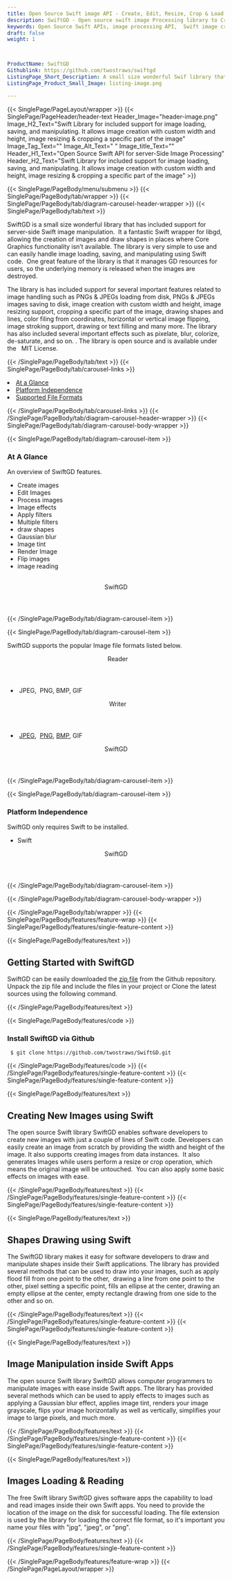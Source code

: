 ```yaml
---
title: Open Source Swift image API - Create, Edit, Resize, Crop & Load Image
description: SwiftGD - Open source swift image Processing library to Create, Edit, Resize, Crop & Load Image on Server-side. Manipulate images, Draw shapes & add Image effects
keywords: Open Source Swift APIs, image processing API,  Swift image creation, image processing library, Swift PNG API, Swift JPG, Swift image API,  Swift Image creation, Modify images, Image filtering API, Swift JPG, Swift image API, Swift Image creation, draw a circle on an image, copy an image, paint an image into another image, draw a line on an image, cast an image, cache an image, add two images
draft: false
weight: 1



ProductName: SwiftGD
Githublink: https://github.com/twostraws/swiftgd
ListingPage_Short_Description: A small size wonderful Swif library that has included support for server-side Swift image creation, editing, manipulation & much more.
ListingPage_Product_Small_Image: listing-image.png 

---
```


{{< SinglePage/PageLayout/wrapper >}}
{{< SinglePage/PageHeader/header-text
Header_Image="header-image.png"
Image_H2_Text="Swift Library for included support for image loading, saving, and manipulating. It allows image creation with custom width and height, image resizing & cropping a specific part of the image"
Image_Tag_Text=""
Image_Alt_Text=" "
Image_title_Text=""
Header_H1_Text="Open Source Swift API for server-Side Image Processing"
Header_H2_Text="Swift Library for included support for image loading, saving, and manipulating. It allows image creation with custom width and height, image resizing & cropping a specific part of the image" >}}

{{< SinglePage/PageBody/menu/submenu >}}
{{< SinglePage/PageBody/tab/wrapper >}}
{{< SinglePage/PageBody/tab/diagram-carousel-header-wrapper >}}
{{< SinglePage/PageBody/tab/text >}}



<p>SwiftGD is a small size wonderful library that has included support for server-side Swift image manipulation.  It a fantastic Swift wrapper for libgd, allowing the creation of images and draw shapes in places where Core Graphics functionality isn’t available. The library is very simple to use and can easily handle image loading, saving, and manipulating using Swift code.  One great feature of the library is that it manages GD resources for users, so the underlying memory is released when the images are destroyed.</p>
<p>The library is has included support for several important features related to image handling such as PNGs & JPEGs loading from disk, PNGs & JPEGs images saving to disk, image creation with custom width and height, image resizing support, cropping a specific part of the image, drawing shapes and lines, color filing from coordinates, horizontal or vertical image flipping, image stroking support, drawing or text filling and many more. The library has also included several important effects such as pixelate, blur, colorize, de-saturate, and so on. . The library is open source and is available under the   MIT License.</p>

{{< /SinglePage/PageBody/tab/text >}}
{{< SinglePage/PageBody/tab/carousel-links >}}

<li data-target="#diagramcarousel" data-slide-to="0"><a href="#">At a Glance</a></li>
<li data-target="#diagramcarousel" data-slide-to="2"><a href="#">Platform Independence</a></li>
<li data-target="#diagramcarousel" data-slide-to="1"><a class="activetab" href="#">Supported File Formats</a></li>


{{< /SinglePage/PageBody/tab/carousel-links >}}
{{< /SinglePage/PageBody/tab/diagram-carousel-header-wrapper >}}
{{< SinglePage/PageBody/tab/diagram-carousel-body-wrapper >}}

{{< SinglePage/PageBody/tab/diagram-carousel-item >}}
<h3>At A Glance</h3>
<p>An overview of SwiftGD features.</p>
<div class="diagram1 d1-poi">
<div class="d1-row">
<div class="d1-col d1-right">
<ul>
<li>Create images</li>
<li>Edit Images</li>
<li>Process images</li>
<li>Image effects</li>
<li>Apply filters</li>
<li>Multiple filters</li>
<li>draw shapes</li>
<li>Gaussian blur</li>
<li>Image tint</li>
<li>Render Image</li>
<li>Flip images</li>
<li>image reading </li>
</ul>
</div>
<div class="d1-col d1-left"> </div>
</div>
<div class="d1-logo" style="border: none;"><header>SwiftGD</header><footer><small></small></footer></div>
<!--/logo--></div>
<!--/diagram1-->
{{< /SinglePage/PageBody/tab/diagram-carousel-item >}}

{{< SinglePage/PageBody/tab/diagram-carousel-item >}}
<p>SwiftGD supports the popular Image file formats listed below.</p>
<div class="diagram1 d2  d1-poi">
<div class="d1-row">
<div class="d1-col d1-left"><header><i class="fa fa-arrows-v "> </i> Reader</header>
<ul>
<li> JPEG,  PNG, BMP, GIF</li>
</ul>
</div>
<!--/left-->
<div class="d1-col d1-right"><header><i class="fa  fa-long-arrow-down"> </i> Writer</header>
<ul>
<li> <a href="https://docs.fileformat.com/image/jpeg/">JPEG</a>,  <a href="https://docs.fileformat.com/image/png/">PNG</a>, <a href="https://docs.fileformat.com/image/bmp/">BMP</a>, GIF</li>
</ul>
</div>
<!--/right--></div>
<!--/row-->
<div class="d1-logo" style="border: none;"><header>SwiftGD</header><footer><small></small></footer></div>
<!--/logo--></div>
<!--/diagram2-->
{{< /SinglePage/PageBody/tab/diagram-carousel-item >}}

{{< SinglePage/PageBody/tab/diagram-carousel-item >}}
<h3>Platform Independence</h3>
<p>SwiftGD only requires Swift to be installed.</p>
<div class="diagram1 d1-poi">
<div class="d1-row">
<div class="d1-col d1-right">
<ul>
<li>Swift</li>
</ul>
</div>
<!--/right--></div>
<!--/row-->
<div class="d1-logo" style="border: none;"><header>SwiftGD</header><footer><small></small></footer></div>
<!--/logo--></div>
<!--/diagram2 -->
{{< /SinglePage/PageBody/tab/diagram-carousel-item >}}

{{< /SinglePage/PageBody/tab/diagram-carousel-body-wrapper >}}

{{< /SinglePage/PageBody/tab/wrapper >}}
{{< SinglePage/PageBody/features/feature-wrap >}}
{{< SinglePage/PageBody/features/single-feature-content >}}

{{< SinglePage/PageBody/features/text >}}
<h2 class="h2title">Getting Started with SwiftGD</h2>
<p>SwiftGD can be easily downloaded the <a href="https://github.com/twostraws/SwiftGD/archive/main.zip">zip file</a> from the Github repository. Unpack the zip file and include the files in your project or Clone the latest sources using the following command.</p>
{{< /SinglePage/PageBody/features/text >}}

{{< SinglePage/PageBody/features/code >}}
<h3><strong>Install </strong>SwiftGD<strong> via Github </strong></h3>
<pre><code class="html"> $ git clone https://github.com/twostraws/SwiftGD.git</code></pre>


{{< /SinglePage/PageBody/features/code >}}
{{< /SinglePage/PageBody/features/single-feature-content >}}
{{< SinglePage/PageBody/features/single-feature-content >}}

{{< SinglePage/PageBody/features/text >}}
<h2 class="h2title">Creating New Images using Swift</h2>
<p>The open source Swift library SwiftGD enables software developers to create new images with just a couple of lines of Swift code. Developers can easily create an image from scratch by providing the width and height of the image. It also supports creating images from data instances.  It also generates Images while users perform a resize or crop operation, which means the original image will be untouched.  You can also apply some basic effects on images with ease.</p>

{{< /SinglePage/PageBody/features/text >}}
{{< /SinglePage/PageBody/features/single-feature-content >}}
{{< SinglePage/PageBody/features/single-feature-content >}}

{{< SinglePage/PageBody/features/text >}}
<h2 class="h2title">Shapes Drawing using Swift</h2>
<p>The SwiftGD library makes it easy for software developers to draw and manipulate shapes inside their Swift applications. The library has provided several methods that can be used to draw into your images, such as apply flood fill from one point to the other,  drawing a line from one point to the other, pixel setting a specific point, fills an ellipse at the center, drawing an empty ellipse at the center, empty rectangle drawing from one side to the other and so on.</p>

{{< /SinglePage/PageBody/features/text >}}
{{< /SinglePage/PageBody/features/single-feature-content >}}
{{< SinglePage/PageBody/features/single-feature-content >}}

{{< SinglePage/PageBody/features/text >}}
<h2 class="h2title">Image Manipulation inside Swift Apps</h2>
<p>The open source Swift library SwiftGD allows computer programmers to manipulate images with ease inside Swift apps. The library has provided several methods which can be used to apply effects to images such as applying a Gaussian blur effect, applies image tint, renders your image grayscale, flips your image horizontally as well as vertically, simplifies your image to large pixels, and much more.</p>

{{< /SinglePage/PageBody/features/text >}}
{{< /SinglePage/PageBody/features/single-feature-content >}}
{{< SinglePage/PageBody/features/single-feature-content >}}

{{< SinglePage/PageBody/features/text >}}
<h2 class="h2title">Images Loading & Reading</h2>
<p>The free Swift library SwiftGD gives software apps the capability to load and read images inside their own Swift apps. You need to provide the location of the image on the disk for successful loading. The file extension is used by the library for loading the correct file format, so it's important you name your files with "jpg", "jpeg", or "png".</p>

{{< /SinglePage/PageBody/features/text >}}
{{< /SinglePage/PageBody/features/single-feature-content >}}

{{< /SinglePage/PageBody/features/feature-wrap >}}
{{< /SinglePage/PageLayout/wrapper >}}